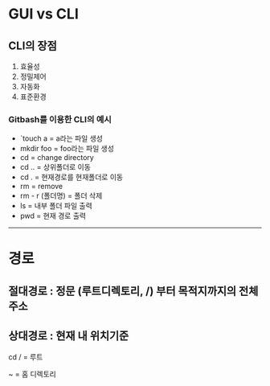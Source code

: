 # GUI vs **CLI**

## CLI의 장점
1. 효율성
2. 정밀제어
3. 자동화
4. 표준환경

### Gitbash를 이용한 CLI의 예시
- `touch a = a라는 파일 생성
- mkdir foo = foo라는 파일 생성
- cd = change directory
- cd .. = 상위폴더로 이동
- cd . = 현재경로를 현재폴더로 이동
- rm = remove
- rm - r (폴더명) = 폴더 삭제
- ls = 내부 폴더 파일 출력
- pwd = 현재 경로 출력

---

# 경로 
## 절대경로 : 정문 (루트디렉토리, /) 부터 목적지까지의 전체 주소
## 상대경로 : 현재 내 위치기준
cd / = 루트

~ = 홈 디렉토리 



